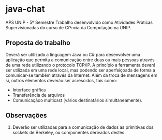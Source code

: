 # java-chat
APS UNIP - 5º Semestre
Trabalho desenvolvido como Atividades Praticas Supervisionadas do curso de Ci?ncia da Computação na UNIP.

## Proposta do trabalho
Deverá ser utilizado a linguagem Java ou C# para desenvolver uma aplicação que permita a comunicação entre duas ou mais pessoas através de uma rede utilizando o protocolo TCP/IP. A princípio a ferramenta deverá ser utilizada em uma rede local, mas podendo ser aperfeiçoada de forma a comunicar-se também através da Internet.
Além da troca de mensagens em si, outros elementos deverão ser acrescidos, tais como: 
* Interface gráfica
* Transferência de arquivos 
* Comunicaçãoo multicast (vários destinatários simultaneamente). 

## Observações
1. Deverão ser utilizadas para a comunicação de dados as primitivas dos sockets de Berkeley, ou componentes derivados destes.

